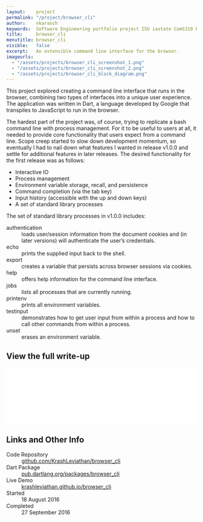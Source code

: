 ```yaml
---
layout:    project
permalink: "/project/browser_cli"
author:    nkarasch
keywords:  Software Engineering portfolio project ISU iastate ComS319 Dart shell
title:     browser_cli
menutitle: browser_cli
visible:   false
excerpt:   An extensible command line interface for the browser.
imageurls:
  - "/assets/projects/browser_cli_screenshot_1.png"
  - "/assets/projects/browser_cli_screenshot_2.png"
  - "/assets/projects/browser_cli_block_diagram.png"
--- 
```


This project explored creating a command line interface that runs in the browser,
combining two types of interfaces into a unique user experience. The application
was written in Dart, a language developed by Google that transpiles to JavaScript
to run in the browser.

The hardest part of the project was, of course, trying to replicate a bash command
line with process management. For it to be useful to users at all, it needed to
provide core functionality that users expect from a command line. Scope creep
started to slow down development momentum, so eventually I had to nail down what
features I wanted in release v1.0.0 and settle for additional features in later
releases. The desired functionality for the first release was as follows:

- Interactive IO
- Process management
- Environment variable storage, recall, and persistence
- Command completion (via the tab key)
- Input history (accessible with the up and down keys)
- A set of standard library processes

The set of standard library processes in v1.0.0 includes:

<dl>
    <dt>authentication</dt>
    <dd>loads user/session information from the document cookies and (in later
        versions) will authenticate the user’s credentials.</dd>
    <dt>echo</dt>
    <dd>prints the supplied input back to the shell.</dd>
    <dt>export</dt>
    <dd>creates a variable that persists across browser sessions via cookies.</dd>
    <dt>help</dt>
    <dd>offers help information for the command line interface.</dd>
    <dt>jobs</dt>
    <dd>lists all processes that are currently running.</dd>
    <dt>printenv</dt>
    <dd>prints all environment variables.</dd>
    <dt>testinput</dt>
    <dd>demonstrates how to get user input from within a process and how to call
        other commands from within a process.</dd>
    <dt>unset</dt>
    <dd>erases an environment variable.</dd>
</dl>

<div class="md-card shadow">
    <div class="title icon-briefcase">
        <h2>View the full write-up</h2>
    </div>
    <div class="content">
        <iframe src='{{site.baseurl}}/assets/pdfs/Portfolio1-browser_cli.pdf' frameborder='0' style="width:100%;"></iframe>
    </div>
</div>

<div class="md-card shadow education">
    <div class="title icon-link">
        <h2>Links and Other Info</h2>
    </div>
    <dl class="coursework">
        <dt>Code Repository</dt>
        <dd><a href="https://github.com/KrashLeviathan/browser_cli" target="_blank">
            github.com/KrashLeviathan/browser_cli
        </a></dd>
        <dt>Dart Package</dt>
        <dd><a href="https://pub.dartlang.org/packages/browser_cli" target="_blank">
            pub.dartlang.org/packages/browser_cli
        </a></dd>
        <dt>Live Demo</dt>
        <dd><a href="https://krashleviathan.github.io/browser_cli/" target="_blank">
            krashleviathan.github.io/browser_cli
        </a></dd>
        <dt>Started</dt>
        <dd>18 August 2016</dd>
        <dt>Completed</dt>
        <dd>27 September 2016</dd>
    </dl>
</div>
